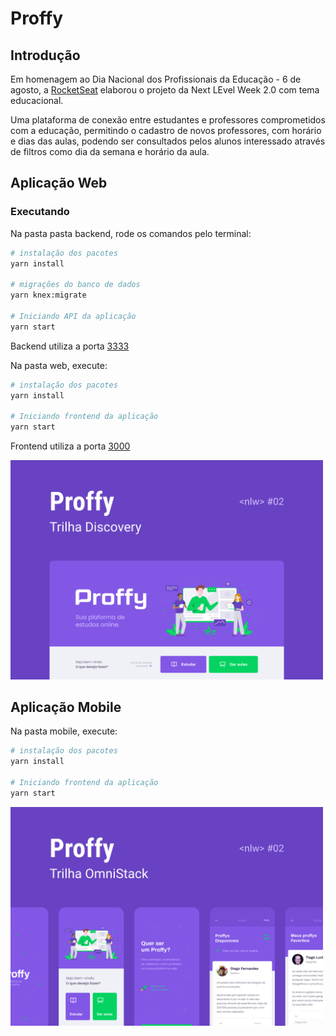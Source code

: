 # Proffy

## Introdução 

Em homenagem ao Dia Nacional dos Profissionais da Educação - 6 de agosto, a [RocketSeat](https://rocketseat.com.br/) elaborou o projeto da Next LEvel Week 2.0 com tema educacional.

Uma plataforma de conexão entre estudantes e professores comprometidos com a educação, permitindo o cadastro de novos professores, com horário e dias das aulas, podendo ser consultados pelos alunos interessado através de filtros como dia da semana e horário da aula.

## Aplicação Web

### Executando

Na pasta pasta backend, rode os comandos pelo terminal: 

``` bash
# instalação dos pacotes
yarn install

# migrações do banco de dados
yarn knex:migrate

# Iniciando API da aplicação
yarn start
```

Backend utiliza a porta [3333](localhost:3333)

Na pasta web, execute:

``` bash
# instalação dos pacotes
yarn install

# Iniciando frontend da aplicação
yarn start
```

Frontend utiliza a porta [3000](localhost:3000)

<img src="assets/Proffy Web (Copy).png" width="500"/>

## Aplicação Mobile

Na pasta mobile, execute:

``` bash
# instalação dos pacotes
yarn install

# Iniciando frontend da aplicação
yarn start
```

<img src="assets/Proffy Mobile (Copy).png" width="500"/>
